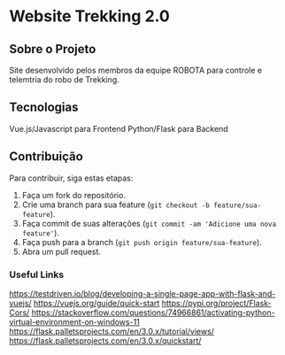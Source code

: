 # Website Trekking 2.0

## Sobre o Projeto

Site desenvolvido pelos membros da equipe ROBOTA para controle e telemtria do robo de Trekking.

## Tecnologias

Vue.js/Javascript para Frontend
Python/Flask para Backend

## Contribuição

Para contribuir, siga estas etapas:

1. Faça um fork do repositório.
2. Crie uma branch para sua feature (`git checkout -b feature/sua-feature`).
3. Faça commit de suas alterações (`git commit -am 'Adicione uma nova feature'`).
4. Faça push para a branch (`git push origin feature/sua-feature`).
5. Abra um pull request.

### Useful Links
https://testdriven.io/blog/developing-a-single-page-app-with-flask-and-vuejs/
https://vuejs.org/guide/quick-start
https://pypi.org/project/Flask-Cors/
https://stackoverflow.com/questions/74966861/activating-python-virtual-environment-on-windows-11
https://flask.palletsprojects.com/en/3.0.x/tutorial/views/
https://flask.palletsprojects.com/en/3.0.x/quickstart/